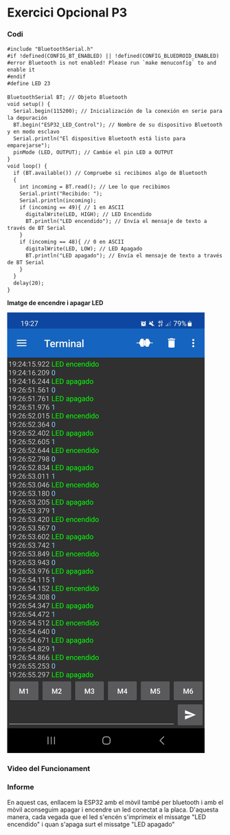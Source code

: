 # Exercici Opcional P3

### Codi

```
#include "BluetoothSerial.h"
#if !defined(CONFIG_BT_ENABLED) || !defined(CONFIG_BLUEDROID_ENABLED)
#error Bluetooth is not enabled! Please run `make menuconfig` to and enable it
#endif
#define LED 23

BluetoothSerial BT; // Objeto Bluetooth
void setup() {
  Serial.begin(115200); // Inicialización de la conexión en serie para la depuración
  BT.begin("ESP32_LED_Control"); // Nombre de su dispositivo Bluetooth y en modo esclavo
  Serial.println("El dispositivo Bluetooth está listo para emparejarse");
  pinMode (LED, OUTPUT); // Cambie el pin LED a OUTPUT
}
void loop() {
  if (BT.available()) // Compruebe si recibimos algo de Bluetooth
  {
    int incoming = BT.read(); // Lee lo que recibimos
    Serial.print("Recibido: ");
    Serial.println(incoming);
    if (incoming == 49){ // 1 en ASCII
      digitalWrite(LED, HIGH); // LED Encendido
      BT.println("LED encendido"); // Envía el mensaje de texto a través de BT Serial
    }
    if (incoming == 48){ // 0 en ASCII
      digitalWrite(LED, LOW); // LED Apagado
      BT.println("LED apagado"); // Envía el mensaje de texto a través de BT Serial
    }
  }
  delay(20);
}
```

**Imatge de encendre i apagar LED**

![Imatge](apagar_led.jpg)


### Video del Funcionament


### Informe
En aquest cas, enllacem la ESP32 amb el mòvil també per bluetooth i amb el mòvil aconseguim apagar i encendre un led conectat a la placa. D'aquesta manera, cada vegada
que el led s'encén s'imprimeix el missatge "LED encendido" i  quan s'apaga surt el missatge "LED apagado"
